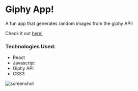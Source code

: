 # Giphy App!

A fun app that generates random images from the giphy API!

Check it out [here!](http://ballet-giphy.surge.sh/)

### Technologies Used:
* React
* Javascript
* Giphy API
* CSS3

![screenshot](https://i.imgur.com/1OYnHkk.png)




